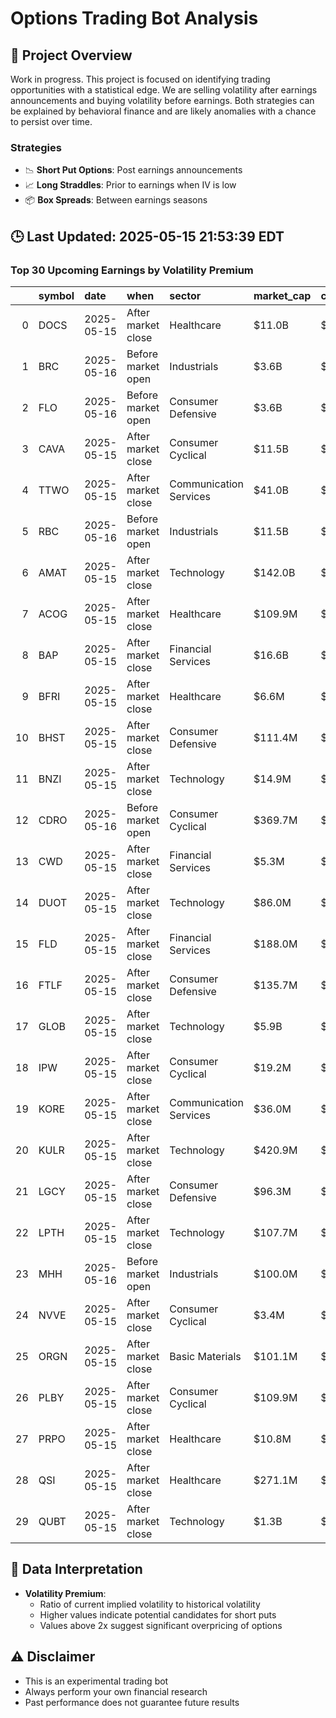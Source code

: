 # Options Trading Bot Analysis

## 🚀 Project Overview
Work in progress. This project is focused on identifying trading opportunities with a statistical edge.
We are selling volatility after earnings announcements and buying volatility before earnings.
Both strategies can be explained by behavioral finance and are likely anomalies with a chance to persist over time.

### Strategies
- 📉 **Short Put Options**: Post earnings announcements
- 📈 **Long Straddles**: Prior to earnings when IV is low
- 📦 **Box Spreads**: Between earnings seasons

## 🕒 Last Updated: 2025-05-15 21:53:39 EDT

### Top 30 Upcoming Earnings by Volatility Premium

|    | symbol   | date       | when               | sector                 | market_cap   | close   | hv_current   | iv_current   | vol_premium   |
|---:|:---------|:-----------|:-------------------|:-----------------------|:-------------|:--------|:-------------|:-------------|:--------------|
|  0 | DOCS     | 2025-05-15 | After market close | Healthcare             | $11.0B       | $59.50  | 54.41%       | 75.97%       | 1.40x         |
|  1 | BRC      | 2025-05-16 | Before market open | Industrials            | $3.6B        | $74.28  | 31.32%       | 37.51%       | 1.20x         |
|  2 | FLO      | 2025-05-16 | Before market open | Consumer Defensive     | $3.6B        | $16.87  | 27.21%       | 28.97%       | 1.06x         |
|  3 | CAVA     | 2025-05-15 | After market close | Consumer Cyclical      | $11.5B       | $99.54  | 76.10%       | 69.29%       | 0.91x         |
|  4 | TTWO     | 2025-05-15 | After market close | Communication Services | $41.0B       | $229.50 | 44.29%       | 37.76%       | 0.85x         |
|  5 | RBC      | 2025-05-16 | Before market open | Industrials            | $11.5B       | $364.46 | 42.77%       | 29.56%       | 0.69x         |
|  6 | AMAT     | 2025-05-15 | After market close | Technology             | $142.0B      | $174.14 | 72.61%       | 42.32%       | 0.58x         |
|  7 | ACOG     | 2025-05-15 | After market close | Healthcare             | $109.9M      | $6.87   | nan%         | nan%         | nanx          |
|  8 | BAP      | 2025-05-15 | After market close | Financial Services     | $16.6B       | $207.91 | nan%         | nan%         | nanx          |
|  9 | BFRI     | 2025-05-15 | After market close | Healthcare             | $6.6M        | $0.70   | nan%         | nan%         | nanx          |
| 10 | BHST     | 2025-05-15 | After market close | Consumer Defensive     | $111.4M      | $6.55   | nan%         | nan%         | nanx          |
| 11 | BNZI     | 2025-05-15 | After market close | Technology             | $14.9M       | $1.01   | nan%         | nan%         | nanx          |
| 12 | CDRO     | 2025-05-16 | Before market open | Consumer Cyclical      | $369.7M      | $8.10   | nan%         | nan%         | nanx          |
| 13 | CWD      | 2025-05-15 | After market close | Financial Services     | $5.3M        | $4.02   | nan%         | nan%         | nanx          |
| 14 | DUOT     | 2025-05-15 | After market close | Technology             | $86.0M       | $7.25   | nan%         | nan%         | nanx          |
| 15 | FLD      | 2025-05-15 | After market close | Financial Services     | $188.0M      | $4.13   | nan%         | nan%         | nanx          |
| 16 | FTLF     | 2025-05-15 | After market close | Consumer Defensive     | $135.7M      | $14.86  | nan%         | nan%         | nanx          |
| 17 | GLOB     | 2025-05-15 | After market close | Technology             | $5.9B        | $133.67 | nan%         | nan%         | nanx          |
| 18 | IPW      | 2025-05-15 | After market close | Consumer Cyclical      | $19.2M       | $0.62   | nan%         | nan%         | nanx          |
| 19 | KORE     | 2025-05-15 | After market close | Communication Services | $36.0M       | $2.23   | nan%         | nan%         | nanx          |
| 20 | KULR     | 2025-05-15 | After market close | Technology             | $420.9M      | $1.61   | nan%         | nan%         | nanx          |
| 21 | LGCY     | 2025-05-15 | After market close | Consumer Defensive     | $96.3M       | $7.42   | nan%         | nan%         | nanx          |
| 22 | LPTH     | 2025-05-15 | After market close | Technology             | $107.7M      | $2.65   | nan%         | nan%         | nanx          |
| 23 | MHH      | 2025-05-16 | Before market open | Industrials            | $100.0M      | $8.21   | nan%         | nan%         | nanx          |
| 24 | NVVE     | 2025-05-15 | After market close | Consumer Cyclical      | $3.4M        | $1.10   | nan%         | nan%         | nanx          |
| 25 | ORGN     | 2025-05-15 | After market close | Basic Materials        | $101.1M      | $0.68   | nan%         | nan%         | nanx          |
| 26 | PLBY     | 2025-05-15 | After market close | Consumer Cyclical      | $109.9M      | $1.20   | nan%         | nan%         | nanx          |
| 27 | PRPO     | 2025-05-15 | After market close | Healthcare             | $10.8M       | $7.28   | nan%         | nan%         | nanx          |
| 28 | QSI      | 2025-05-15 | After market close | Healthcare             | $271.1M      | $1.52   | nan%         | nan%         | nanx          |
| 29 | QUBT     | 2025-05-15 | After market close | Technology             | $1.3B        | $8.93   | nan%         | nan%         | nanx          |

## 📝 Data Interpretation

- **Volatility Premium**: 
  - Ratio of current implied volatility to historical volatility
  - Higher values indicate potential candidates for short puts
  - Values above 2x suggest significant overpricing of options

## ⚠️ Disclaimer
- This is an experimental trading bot
- Always perform your own financial research
- Past performance does not guarantee future results
